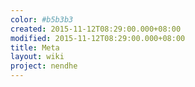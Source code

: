 ```yaml
---
color: #b5b3b3
created: 2015-11-12T08:29:00.000+08:00
modified: 2015-11-12T08:29:00.000+08:00
title: Meta
layout: wiki
project: nendhe
---
```


